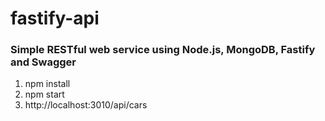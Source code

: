 # fastify-api
### Simple RESTful web service using Node.js, MongoDB, Fastify and Swagger

1. npm install
2. npm start
3. http://localhost:3010/api/cars

